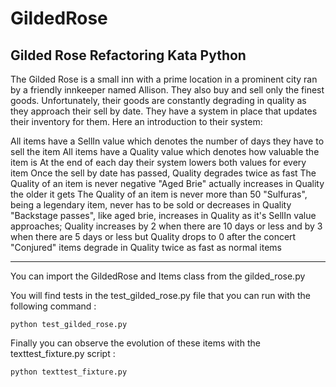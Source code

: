 # GildedRose
Gilded Rose Refactoring Kata Python
--------------------------------------------------------------------------------------

The Gilded Rose is a small inn with a prime location in a prominent city ran by a friendly innkeeper named Allison. They also buy and sell only the finest goods. Unfortunately, their goods are constantly degrading in quality as they approach their sell by date. They have a system in place that updates their inventory for them. Here an introduction to their system:

All items have a SellIn value which denotes the number of days they have to sell the item
All items have a Quality value which denotes how valuable the item is
At the end of each day their system lowers both values for every item
Once the sell by date has passed, Quality degrades twice as fast
The Quality of an item is never negative
"Aged Brie" actually increases in Quality the older it gets
The Quality of an item is never more than 50
"Sulfuras", being a legendary item, never has to be sold or decreases in Quality
"Backstage passes", like aged brie, increases in Quality as it's SellIn value approaches; Quality increases by 2 when there are 10 days or less and by 3 when there are 5 days or less but Quality drops to 0 after the concert
"Conjured" items degrade in Quality twice as fast as normal items

--------------------------------------------------------------------------------------

You can import the GildedRose and Items class from the gilded_rose.py 

You will find tests in the test_gilded_rose.py file that you can run with the following command :

    python test_gilded_rose.py

Finally you can observe the evolution of these items with the texttest_fixture.py script :
    
    python texttest_fixture.py
